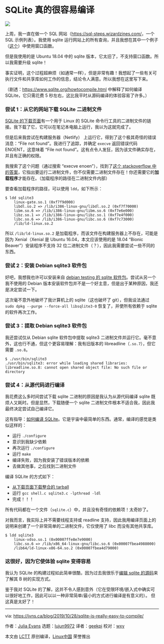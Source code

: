 [#]: collector: (lujun9972)
[#]: translator: (geekpi)
[#]: reviewer: (wxy)
[#]: publisher: ( )
[#]: url: ( )
[#]: subject: (SQLite is really easy to compile)
[#]: via: (https://jvns.ca/blog/2019/10/28/sqlite-is-really-easy-to-compile/)
[#]: author: (Julia Evans https://jvns.ca/)

SQLite 真的很容易编译
======

![](https://img.linux.net.cn/data/attachment/album/201911/04/120656cedfznzenxxvmxq1.jpg)

上周，我一直在做一个 SQL 网站（<https://sql-steps.wizardzines.com/>，一个 SQL 示例列表）。我使用 sqlite 运行网站上的所有查询，并且我想在其中一个例子（[这个][1]）中使用窗口函数。

但是我使用的是 Ubuntu 18.04 中的 sqlite 版本，它太旧了，不支持窗口函数。所以我需要升级 sqlite！

事实证明，这个过程超麻烦（如通常一样），但是非常有趣！我想起了一些有关可执行文件和共享库如何工作的信息，结论令人满意。所以我想在这里写下来。

（剧透：<https://www.sqlite.org/howtocompile.html> 中解释了如何编译 SQLite，它只需花费 5 秒左右，这比我平时从源码编译的体验容易了许多。）

### 尝试 1：从它的网站下载 SQLite 二进制文件

[SQLite 的下载页面][2]有一个用于 Linux 的 SQLite 命令行工具的二进制文件的链接。我下载了它，它可以在笔记本电脑上运行，我以为这就完成了。

但是后来我尝试在构建服务器（Netlify） 上运行它，得到了这个极其奇怪的错误消息：“File not found”。我进行了追踪，并确定 `execve` 返回错误代码 ENOENT，这意味着 “File not found”。这有点令人发狂，因为该文件确实存在，并且有正确的权限。

我搜索了这个问题（通过搜索 “execve enoen”），找到了[这个 stackoverflow 中的答案][3]，它指出要运行二进制文件，你不仅需要二进制文件存在！你还需要它的**加载程序**才能存在。（加载程序的路径在二进制文件内部）

要查看加载程序的路径，可以使用 `ldd`，如下所示：

```
$ ldd sqlite3
    linux-gate.so.1 (0xf7f9d000)
    libdl.so.2 => /lib/i386-linux-gnu/libdl.so.2 (0xf7f70000)
    libm.so.6 => /lib/i386-linux-gnu/libm.so.6 (0xf7e6e000)
    libz.so.1 => /lib/i386-linux-gnu/libz.so.1 (0xf7e4f000)
    libc.so.6 => /lib/i386-linux-gnu/libc.so.6 (0xf7c73000)
    /lib/ld-linux.so.2
```

所以  `/lib/ld-linux.so.2` 是加载程序，而该文件在构建服务器上不存在，可能是因为 Xenial（Xenial 是 Ubuntu 16.04，本文应该使用的是 18.04 “Bionic Beaver”）安装程序不支持 32 位二进制文​​件（？），因此我需要尝试一些不同的东西。

### 尝试 2：安装 Debian sqlite3 软件包

好吧，我想我也许可以安装来自 [debian testing 的 sqlite 软件包][4]。尝试从另一个我不使用的 Debian 版本安装软件包并不是一个好主意，但是出于某种原因，我还是决定尝试一下。

这次毫不意外地破坏了我计算机上的 sqlite（这也破坏了 git），但我设法通过 `sudo dpkg --purge --force-all libsqlite3-0` 恢复了，并使所有依赖于 sqlite 的软件再次工作。

### 尝试 3：提取 Debian sqlite3 软件包

我还尝试仅从 Debian sqlite 软件包中提取 sqlite3 二进制文件并运行它。毫不意外，这也行不通，但这个更容易理解：我有旧版本的 libreadline（`.so.7`），但它需要 `.so.8`。

```
$ ./usr/bin/sqlite3
./usr/bin/sqlite3: error while loading shared libraries: libreadline.so.8: cannot open shared object file: No such file or directory
```

### 尝试 4：从源代码进行编译

我花费这么多时间尝试下载 sqlite 二进制的原因是我认为从源代码编译 sqlite 既烦人又耗时。但是显然，下载随便一个 sqlite 二进制文件根本不适合我，因此我最终决定尝试自己编译它。

这有指导：[如何编译 SQLite][5]。它是宇宙中最简单的东西。通常，编译的感觉是类似这样的：

  * 运行 `./configure`
  * 意识到我缺少依赖
  * 再次运行 `./configure`
  * 运行 `make`
  * 编译失败，因为我安装了错误版本的依赖
  * 去做其他事，之后找到二进制文件

编译 SQLite 的方式如下：

  * [从下载页面下载整合的 tarball][2]
  * 运行 `gcc shell.c sqlite3.c -lpthread -ldl`
  * 完成！！！

所有代码都在一个文件（`sqlite.c`）中，并且没有奇怪的依赖项！太奇妙了。

对我而言，我实际上并不需要线程支持或 readline 支持，因此我用编译页面上的说明来创建了一个非常简单的二进制文件，它仅使用了 libc 而没有其他共享库。

```
$ ldd sqlite3
    linux-vdso.so.1 (0x00007ffe8e7e9000)
    libc.so.6 => /lib/x86_64-linux-gnu/libc.so.6 (0x00007fbea4988000)
    /lib64/ld-linux-x86-64.so.2 (0x00007fbea4d79000)
```

### 这很好，因为它使体验 sqlite 变得容易

我认为 SQLite 的构建过程如此简单很酷，因为过去我很乐于[编辑 sqlite 的源码][6]来了解其 B 树的实现方式。

鉴于我对 SQLite 的了解，这并不令人感到意外（它在受限环境/嵌入式中确实可以很好地工作，因此可以以一种非常简单/最小的方式进行编译是有意义的）。 但这真是太好了！

--------------------------------------------------------------------------------

via: https://jvns.ca/blog/2019/10/28/sqlite-is-really-easy-to-compile/

作者：[Julia Evans][a]
选题：[lujun9972][b]
译者：[geekpi](https://github.com/geekpi)
校对：[wxy](https://github.com/wxy)

本文由 [LCTT](https://github.com/LCTT/TranslateProject) 原创编译，[Linux中国](https://linux.cn/) 荣誉推出

[a]: https://jvns.ca/
[b]: https://github.com/lujun9972
[1]: https://sql-steps.wizardzines.com/lag.html
[2]: https://www.sqlite.org/download.html
[3]: https://stackoverflow.com/questions/5234088/execve-file-not-found-when-stracing-the-very-same-file
[4]: https://packages.debian.org/bullseye/amd64/sqlite3/download
[5]: https://www.sqlite.org/howtocompile.html
[6]: https://jvns.ca/blog/2014/10/02/how-does-sqlite-work-part-2-btrees/
